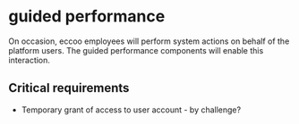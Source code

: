 # guided performance

On occasion, eccoo employees will perform system actions on behalf of the platform users. The guided performance components will enable this interaction.

## Critical requirements

* Temporary grant of access to user account - by challenge?

